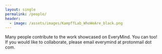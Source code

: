 ```yaml
---
layout: single
permalink: /people/
header: 
  - image: /assets/images/KampffLab_WhoWeAre_black.png
---
```


Many people contribute to the work showcased on EveryMind. You can too! If you would like to collaborate, please email everymind at protonmail dot com. 
